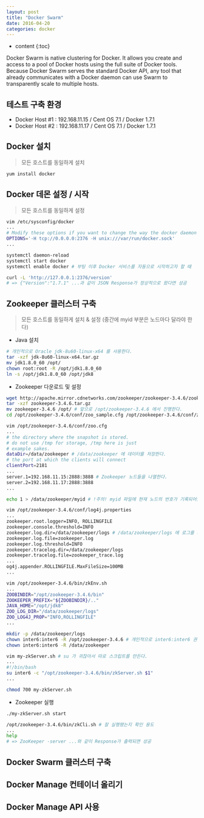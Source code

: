 ```yaml
---
layout: post
title: "Docker Swarm"
date: 2016-04-20
categories: docker
---
```


* content
{:toc}

Docker Swarm is native clustering for Docker. It allows you create and access to a pool of Docker hosts using the full suite of Docker tools. Because Docker Swarm serves the standard Docker API, any tool that already communicates with a Docker daemon can use Swarm to transparently scale to multiple hosts.

## 테스트 구축 환경

- Docker Host #1 : 192.168.11.15 / Cent OS 7.1 / Docker 1.7.1
- Docker Host #2 : 192.168.11.17 / Cent OS 7.1 / Docker 1.7.1

## Docker 설치

> 모든 호스트를 동일하게 설치

```bash
yum install docker
```

## Docker 데몬 설정 / 시작

> 모든 호스트를 동일하게 설정

```bash
vim /etc/sysconfig/docker
...
# Modify these options if you want to change the way the docker daemon runs
OPTIONS='-H tcp://0.0.0.0:2376 -H unix:///var/run/docker.sock'
...
```

```bash
systemctl daemon-reload
systemctl start docker
systemctl enable docker # 부팅 이후 Docker 서비스를 자동으로 시작하고자 할 때

curl -L 'http://127.0.0.1:2376/version'
# => {"Version":"1.7.1" ...과 같이 JSON Response가 정상적으로 왔다면 성공
```

## Zookeeper 클러스터 구축

> 모든 호스트를 동일하게 설치 & 설정 (중간에 myid 부분은 노드마다 달라야 한다)

- Java 설치
```bash
# 개인적으로 Oracle jdk-8u60-linux-x64 를 사용한다.
tar -xzf jdk-8u60-linux-x64.tar.gz
mv jdk1.8.0_60 /opt/
chown root:root -R /opt/jdk1.8.0_60
ln -s /opt/jdk1.8.0_60 /opt/jdk8
```

- Zookeeper 다운로드 및 설정
```bash
wget http://apache.mirror.cdnetworks.com/zookeeper/zookeeper-3.4.6/zookeeper-3.4.6.tar.gz
tar -xzf zookeeper-3.4.6.tar.gz
mv zookeeper-3.4.6 /opt/ # 앞으로 /opt/zookeeper-3.4.6 에서 진행한다.
cd /opt/zookeeper-3.4.6/conf/zoo_sample.cfg /opt/zookeeper-3.4.6/conf/zoo.cfg

vim /opt/zookeeper-3.4.6/conf/zoo.cfg
...
# the directory where the snapshot is stored.
# do not use /tmp for storage, /tmp here is just
# example sakes.
dataDir=/data/zookeeper # /data/zookeeper 에 데이터를 저장한다.
# the port at which the clients will connect
clientPort=2181
...
server.1=192.168.11.15:2888:3888 # Zookeeper 노드들을 나열한다.
server.2=192.168.11.17:2888:3888
...

echo 1 > /data/zookeeper/myid # !주의! myid 파일에 현재 노드의 번호가 기록되어있어야 한다.

vim /opt/zookeeper-3.4.6/conf/log4j.properties
...
zookeeper.root.logger=INFO, ROLLINGFILE
zookeeper.console.threshold=INFO
zookeeper.log.dir=/data/zookeeper/logs # /data/zookeeper/logs 에 로그를 저장한다.
zookeeper.log.file=zookeeper.log
zookeeper.log.threshold=INFO
zookeeper.tracelog.dir=/data/zookeeper/logs
zookeeper.tracelog.file=zookeeper_trace.log
...
og4j.appender.ROLLINGFILE.MaxFileSize=100MB
...

vim /opt/zookeeper-3.4.6/bin/zkEnv.sh
...
ZOOBINDIR="/opt/zookeeper-3.4.6/bin"
ZOOKEEPER_PREFIX="${ZOOBINDIR}/.."
JAVA_HOME="/opt/jdk8"
ZOO_LOG_DIR="/data/zookeeper/logs"
ZOO_LOG4J_PROP="INFO,ROLLINGFILE"
...

mkdir -p /data/zookeeper/logs
chown inter6:inter6 -R /opt/zookeeper-3.4.6 # 개인적으로 inter6:inter6 권한으로 실행한다.
chown inter6:inter6 -R /data/zookeeper

vim my-zkServer.sh # su 가 귀찮아서 따로 스크립트를 만든다.
...
#!/bin/bash
su inter6 -c "/opt/zookeeper-3.4.6/bin/zkServer.sh $1"
...

chmod 700 my-zkServer.sh
```

- Zookeeper 실행
```bash
./my-zkServer.sh start

/opt/zookeeper-3.4.6/bin/zkCli.sh # 잘 실행됐는지 확인 용도
...
help
# => ZooKeeper -server ...와 같이 Response가 출력되면 성공
```

## Docker Swarm 클러스터 구축


## Docker Manage 컨테이너 올리기


## Docker Manage API 사용